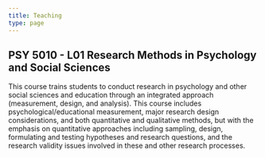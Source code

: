 ```yaml
---
title: Teaching
type: page
---
```


## PSY 5010 - L01 Research Methods in Psychology and Social Sciences

This course trains students to conduct research in psychology and other social sciences and education through an integrated approach (measurement, design, and analysis). This course includes psychological/educational measurement, major research design considerations, and both quantitative and qualitative methods, but with the emphasis on quantitative approaches including sampling, design, formulating and testing hypotheses and research questions, and the research validity issues involved in these and other research processes.
